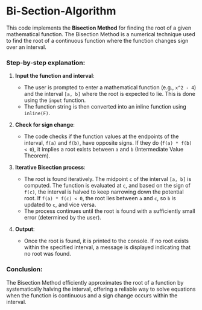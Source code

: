 # Bi-Section-Algorithm
This code implements the **Bisection Method** for finding the root of a given mathematical function. The Bisection Method is a numerical technique used to find the root of a continuous function where the function changes sign over an interval.

### Step-by-step explanation:

1. **Input the function and interval**: 
   - The user is prompted to enter a mathematical function (e.g., `x^2 - 4`) and the interval `[a, b]` where the root is expected to lie. This is done using the `input` function.
   - The function string is then converted into an inline function using `inline(F)`.

2. **Check for sign change**: 
   - The code checks if the function values at the endpoints of the interval, `f(a)` and `f(b)`, have opposite signs. If they do (`f(a) * f(b) < 0`), it implies a root exists between `a` and `b` (Intermediate Value Theorem).

3. **Iterative Bisection process**: 
   - The root is found iteratively. The midpoint `c` of the interval `[a, b]` is computed. The function is evaluated at `c`, and based on the sign of `f(c)`, the interval is halved to keep narrowing down the potential root. If `f(a) * f(c) < 0`, the root lies between `a` and `c`, so `b` is updated to `c`, and vice versa.
   - The process continues until the root is found with a sufficiently small error (determined by the user).

4. **Output**: 
   - Once the root is found, it is printed to the console. If no root exists within the specified interval, a message is displayed indicating that no root was found.

### Conclusion:
The Bisection Method efficiently approximates the root of a function by systematically halving the interval, offering a reliable way to solve equations when the function is continuous and a sign change occurs within the interval.
